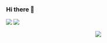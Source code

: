 ### Hi there 👋

<!--
**RubiaCx/RubiaCx** is a ✨ _special_ ✨ repository because its `README.md` (this file) appears on your GitHub profile.

Here are some ideas to get you started:

- 🔭 I’m currently working on ...
- 🌱 I’m currently learning ...
- 👯 I’m looking to collaborate on ...
- 🤔 I’m looking for help with ...
- 💬 Ask me about ...
- 📫 How to reach me: ...
- 😄 Pronouns: ...
- ⚡ Fun fact: ...
-->
![](https://github-readme-stats.vercel.app/api?username=RubiaCx&show_icons=true&theme=dark&count_private=true)
![](https://github-readme-stats.vercel.app/api/top-langs/?username=RubiaCx&theme=dark&layout=compact)

<div align="center"> <img src="https://github-profile-trophy.vercel.app/?username=RubiaCx" /> </div>
